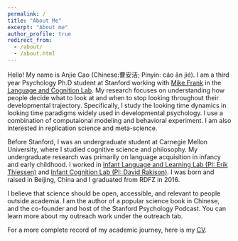 ```yaml
---
permalink: /
title: "About Me"
excerpt: "About me"
author_profile: true
redirect_from: 
  - /about/
  - /about.html
---
```


Hello! My name is Anjie Cao (Chinese:曹安洁; Pinyin: cáo ān jié). I am a third year Psychology Ph.D student at Stanford working with [Mike Frank](https://web.stanford.edu/~mcfrank/) in the [Language and Cognition Lab](http://langcog.stanford.edu/). My research focuses on understanding how people decide what to look at and when to stop looking throughout their developmental trajectory. Specifically, I study the looking time dynamics in looking time paradigms widely used in developmental psychology. I use a combination of computaional modeling and behavioral experiment. I am also interested in replication science and meta-science.

Before Stanford, I was an undergraduate student at Carnegie Mellon University, where I studied cognitive science and philosophy. My undergraduate research was primarily on language acquisition in infancy and early childhood. I worked in [Infant Language and Learning Lab (PI: Erik Thiessen)](https://www.cmu.edu/dietrich/psychology/infant-language-learning-lab/Home.html) and [Infant Cognition Lab (PI: David Rakison)](https://www.cmu.edu/dietrich/psychology/infant-cognition-lab/). I was born and raised in Beijing, China and I graduated from RDFZ in 2016. 

I believe that science should be open, accessible, and relevant to people outside academia. I am the author of a popular science book in Chinese, and the co-founder and host of the Stanford Psychology Podcast. You can learn more about my outreach work under the outreach tab. 

For a more complete record of my academic journey, here is my [CV](https://drive.google.com/file/d/1C29Za2aFVL0hZpXiYe9Yx4CkA2S5cFbO/view?usp=sharing).

